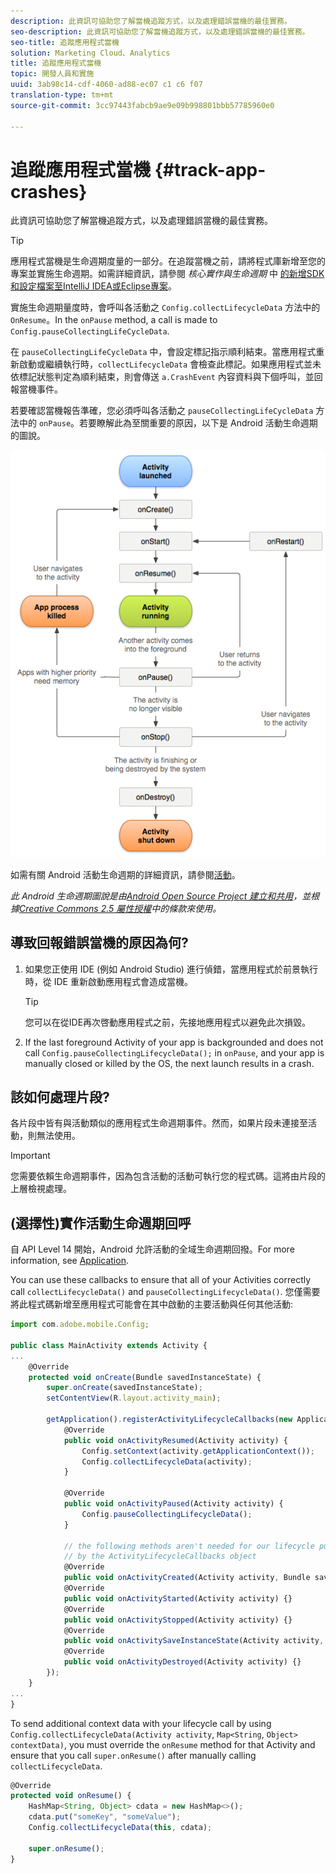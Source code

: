 ```yaml
---
description: 此資訊可協助您了解當機追蹤方式，以及處理錯誤當機的最佳實務。
seo-description: 此資訊可協助您了解當機追蹤方式，以及處理錯誤當機的最佳實務。
seo-title: 追蹤應用程式當機
solution: Marketing Cloud、Analytics
title: 追蹤應用程式當機
topic: 開發人員和實施
uuid: 3ab98c14-cdf-4060-ad88-ec07 c1 c6 f07
translation-type: tm+mt
source-git-commit: 3cc97443fabcb9ae9e09b998801bbb57785960e0

---
```



# 追蹤應用程式當機 {#track-app-crashes}

此資訊可協助您了解當機追蹤方式，以及處理錯誤當機的最佳實務。

>[!TIP]
>
>應用程式當機是生命週期度量的一部分。在追蹤當機之前，請將程式庫新增至您的專案並實施生命週期。如需詳細資訊，請參閱 *核心實作與生命週期* 中 [的新增SDK和設定檔案至IntelliJ IDEA或Eclipse專案](/help/android/getting-started/dev-qs.md)。

實施生命週期量度時，會呼叫各活動之 `Config.collectLifecycleData` 方法中的 `OnResume`。In the `onPause` method, a call is made to `Config.pauseCollectingLifeCycleData`.

在 `pauseCollectingLifeCycleData` 中，會設定標記指示順利結束。當應用程式重新啟動或繼續執行時，`collectLifecycleData` 會檢查此標記。如果應用程式並未依標記狀態判定為順利結束，則會傳送 `a.CrashEvent` 內容資料與下個呼叫，並回報當機事件。

若要確認當機報告準確，您必須呼叫各活動之 `pauseCollectingLifeCycleData` 方法中的 `onPause`。若要瞭解此為至關重要的原因，以下是 Android 活動生命週期的圖說。

![](assets/android-lifecycle.png)

如需有關 Android 活動生命週期的詳細資訊，請參閱[活動](https://developer.android.com/guide/components/activities.html)。

*此 Android 生命週期圖說是由[Android Open Source Project 建立和共用](https://source.android.com/)，並根據[Creative Commons 2.5 屬性授權](https://creativecommons.org/licenses/by/2.5/)中的條款來使用。*

## 導致回報錯誤當機的原因為何?

1. 如果您正使用 IDE (例如 Android Studio) 進行偵錯，當應用程式於前景執行時，從 IDE 重新啟動應用程式會造成當機。

   >[!TIP]
   >
   >您可以在從IDE再次啓動應用程式之前，先接地應用程式以避免此次損毀。

1. If the last foreground Activity of your app is backgrounded and does not call `Config.pauseCollectingLifecycleData();` in `onPause`, and your app is manually closed or killed by the OS, the next launch results in a crash.

## 該如何處理片段?

各片段中皆有與活動類似的應用程式生命週期事件。然而，如果片段未連接至活動，則無法使用。

>[!IMPORTANT]
>
>您需要依賴生命週期事件，因為包含活動的活動可執行您的程式碼。這將由片段的上層檢視處理。

## (選擇性)實作活動生命週期回呼

自 API Level 14 開始，Android 允許活動的全域生命週期回撥。For more information, see [Application](https://developer.android.com/reference/android/app/Application).

You can use these callbacks to ensure that all of your Activities correctly call `collectLifecycleData()` and `pauseCollectingLifecycleData()`. 您僅需要將此程式碼新增至應用程式可能會在其中啟動的主要活動與任何其他活動:

```js
import com.adobe.mobile.Config; 
  
public class MainActivity extends Activity { 
... 
    @Override 
    protected void onCreate(Bundle savedInstanceState) { 
        super.onCreate(savedInstanceState); 
        setContentView(R.layout.activity_main); 
  
        getApplication().registerActivityLifecycleCallbacks(new Application.ActivityLifecycleCallbacks() { 
            @Override 
            public void onActivityResumed(Activity activity) { 
                Config.setContext(activity.getApplicationContext()); 
                Config.collectLifecycleData(activity); 
            } 
  
            @Override 
            public void onActivityPaused(Activity activity) {     
                Config.pauseCollectingLifecycleData(); 
            } 
    
            // the following methods aren't needed for our lifecycle purposes, but are required to be implemented 
            // by the ActivityLifecycleCallbacks object 
            @Override 
            public void onActivityCreated(Activity activity, Bundle savedInstanceState) {} 
            @Override 
            public void onActivityStarted(Activity activity) {} 
            @Override 
            public void onActivityStopped(Activity activity) {} 
            @Override 
            public void onActivitySaveInstanceState(Activity activity, Bundle outState) {} 
            @Override 
            public void onActivityDestroyed(Activity activity) {} 
        }); 
    } 
... 
}
```

To send additional context data with your lifecycle call by using `Config.collectLifecycleData(Activity activity`, `Map<String`, `Object> contextData)`, you must override the `onResume` method for that Activity and ensure that you call `super.onResume()` after manually calling `collectLifecycleData`.

```js
@Override 
protected void onResume() { 
    HashMap<String, Object> cdata = new HashMap<>(); 
    cdata.put("someKey", "someValue"); 
    Config.collectLifecycleData(this, cdata); 
  
    super.onResume(); 
}
```

